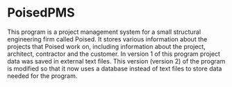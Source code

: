 # PoisedPMS
This program is a project management system for a small structural engineering firm called Poised. It stores various information about the projects that Poised work on,  including information about the project, architect, contractor and the customer. In version 1 of this program project data was saved in external text files.  This version (version 2) of the program is modified so that it now uses a database instead of text files to store data needed for the program.
